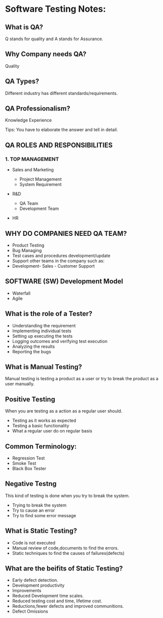 
#  Software Testing Notes:
## What is QA?
Q stands for quality and A stands for Assurance.
## Why Company needs QA?
Quality
## QA Types?
Different industry has different standards/requirements.
## QA Professionalism?
Knowledge
Experience

Tips: You have to elaborate the answer and tell in detail.

## QA ROLES AND RESPONSIBILITIES

### 1. TOP MANAGEMENT

- Sales and Marketing
   - Project Management
   - System Requirement

- R&D
    - QA Team
    - Development Team

- HR

## WHY DO COMPANIES NEED QA TEAM?
- Product Testing
- Bug Managing
- Test cases and procedures development/update
- Support other teams in the company such as: 
- Development- Sales - Customer Support

## SOFTWARE (SW) Development Model
- Waterfall
- Agile

## What is the role of a Tester?

- Understanding the requirement
- Implementing individual tests
- Setting up executing the tests
- Logging outcomes and verifying test execution
- Analyzing the results
- Reporting the bugs

## What is Manual Testing?
Manual testing is testing a product as a user or try to break the product as a user manually.

## Positive Testing 
When you are testing as a action as a regular user should. 

- Testing as it works as expected
- Testing a basic functionality
- What a regular user do on regular basis

## Common Terminology:
- Regression Test
- Smoke Test
- Black Box Tester



## Negative Testng

This kind of testing is done when you try to break the system.
- Trying to break the system
- Try to cause an error
- Try to find some error message


## What is Static Testing?
- Code is not executed
- Manual review of code,documents to find the errors.
- Static techniques to find the causes of failures(defects)

## What are the beifits of Static Testing?
- Early defect detection.
- Development productivity
- Improvements
- Reduced Development time scales.
- Reduced testing cost and time, lifetime cost.
- Reductions,fewer defects and improved communitions.
- Defect Omissions


